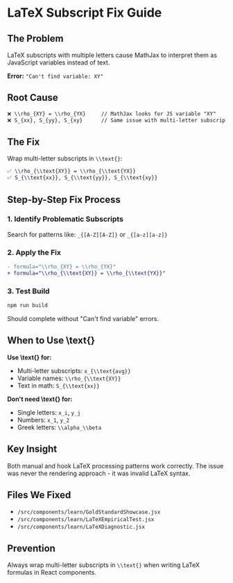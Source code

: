 # LaTeX Subscript Fix Guide

## The Problem
LaTeX subscripts with multiple letters cause MathJax to interpret them as JavaScript variables instead of text.

**Error:** `"Can't find variable: XY"`

## Root Cause
```latex
❌ \\rho_{XY} = \\rho_{YX}     // MathJax looks for JS variable "XY"
❌ S_{xx}, S_{yy}, S_{xy}      // Same issue with multi-letter subscripts
```

## The Fix
Wrap multi-letter subscripts in `\\text{}`:

```latex
✅ \\rho_{\\text{XY}} = \\rho_{\\text{YX}}
✅ S_{\\text{xx}}, S_{\\text{yy}}, S_{\\text{xy}}
```

## Step-by-Step Fix Process

### 1. Identify Problematic Subscripts
Search for patterns like: `_{[A-Z][A-Z]}` or `_{[a-z][a-z]}`

### 2. Apply the Fix
```diff
- formula="\\rho_{XY} = \\rho_{YX}"
+ formula="\\rho_{\\text{XY}} = \\rho_{\\text{YX}}"
```

### 3. Test Build
```bash
npm run build
```
Should complete without "Can't find variable" errors.

## When to Use \\text{}

**Use \\text{} for:**
- Multi-letter subscripts: `x_{\\text{avg}}`
- Variable names: `\\rho_{\\text{XY}}`
- Text in math: `S_{\\text{xx}}`

**Don't need \\text{} for:**
- Single letters: `x_i`, `y_j`
- Numbers: `x_1`, `y_2`
- Greek letters: `\\alpha_\\beta`

## Key Insight
Both manual and hook LaTeX processing patterns work correctly. The issue was never the rendering approach - it was invalid LaTeX syntax.

## Files We Fixed
- `/src/components/learn/GoldStandardShowcase.jsx`
- `/src/components/learn/LaTeXEmpiricalTest.jsx`
- `/src/components/learn/LaTeXDiagnostic.jsx`

## Prevention
Always wrap multi-letter subscripts in `\\text{}` when writing LaTeX formulas in React components.